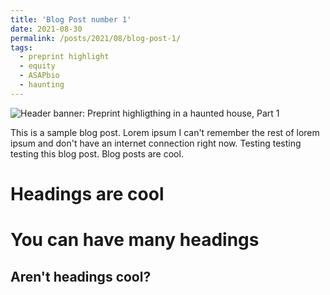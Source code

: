 ```yaml
---
title: 'Blog Post number 1'
date: 2021-08-30
permalink: /posts/2021/08/blog-post-1/
tags:
  - preprint highlight
  - equity
  - ASAPbio
  - haunting
---
```


![Header banner: Preprint highligthing in a haunted house, Part 1](https://StefanoVianello.github.io/images/Haunted_preprints_Part1.PNG)

This is a sample blog post. Lorem ipsum I can't remember the rest of lorem ipsum and don't have an internet connection right now. Testing testing testing this blog post. Blog posts are cool.

Headings are cool
======

You can have many headings
======

Aren't headings cool?
------
